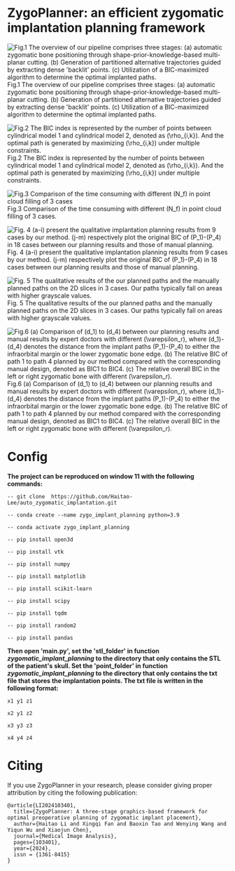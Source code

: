 # ZygoPlanner: an efficient zygomatic implantation planning framework


![Fig.1 The overview of our pipeline comprises three stages: (a) automatic zygomatic bone positioning through shape-prior-knowledge-based multi-planar cutting. (b) Generation of partitioned alternative trajectories guided by extracting dense 'backlit' points. (c) Utilization of a BIC-maximized algorithm to determine the optimal implanted paths.](https://github.com/Haitao-Lee/auto_zygomatic_implantation/blob/main/fig/overview.png)
Fig.1 The overview of our pipeline comprises three stages: (a) automatic zygomatic bone positioning through shape-prior-knowledge-based multi-planar cutting. (b) Generation of partitioned alternative trajectories guided by extracting dense 'backlit' points. (c) Utilization of a BIC-maximized algorithm to determine the optimal implanted paths.



![Fig.2 The BIC index is represented by the number of points between cylindrical model 1 and cylindrical model 2, denoted as \(\rho_{i,k}\). And the optimal path is generated by maximizing \(\rho_{i,k}\) under  multiple constraints.](https://github.com/Haitao-Lee/auto_zygomatic_implantation/blob/main/fig/BICmaximization.png)
Fig.2 The BIC index is represented by the number of points between cylindrical model 1 and cylindrical model 2, denoted as \(\rho_{i,k}\). And the optimal path is generated by maximizing \(\rho_{i,k}\) under  multiple constraints.



![Fig.3 Comparison of the time consuming with different \(N_f\) in point cloud filling of 3 cases](https://github.com/Haitao-Lee/auto_zygomatic_implantation/blob/main/fig/surface.png)
Fig.3 Comparison of the time consuming with different \(N_f\) in point cloud filling of 3 cases.




![Fig. 4 (a-i) present the qualitative implantation planning results from 9 cases by our method. (j-m) respectively plot the original BIC of \(P_1\)-\(P_4\) in 18 cases between our planning results and those of manual planning.](https://github.com/Haitao-Lee/auto_zygomatic_implantation/blob/main/fig/results.png)
Fig. 4 (a-i) present the qualitative implantation planning results from 9 cases by our method. (j-m) respectively plot the original BIC of \(P_1\)-\(P_4\) in 18 cases between our planning results and those of manual planning.


![Fig. 5 The qualitative results of the our planned paths and the manually planned paths on the 2D slices in 3 cases. Our paths typically fall on areas with higher grayscale values.](https://github.com/Haitao-Lee/auto_zygomatic_implantation/blob/main/fig/effect.png)
Fig. 5 The qualitative results of the our planned paths and the manually planned paths on the 2D slices in 3 cases. Our paths typically fall on areas with higher grayscale values.


![Fig.6 (a) Comparison of \(d_1\) to \(d_4\) between our planning results and manual results by expert doctors with different \(\varepsilon_r\), where \(d_1\)-\(d_4\) denotes the distance from the implant paths \(P_1\)-\(P_4\) to either the infraorbital margin or the lower zygomatic bone edge. (b) The relative BIC of path 1 to path 4 planned by our method compared with the corresponding manual design, denoted as BIC1 to BIC4. (c) The relative overall BIC in the left or right zygomatic bone with different \(\varepsilon_r\).
](https://github.com/Haitao-Lee/auto_zygomatic_implantation/blob/main/fig/d1-d4.png)
Fig.6 (a) Comparison of \(d_1\) to \(d_4\) between our planning results and manual results by expert doctors with different \(\varepsilon_r\), where \(d_1\)-\(d_4\) denotes the distance from the implant paths \(P_1\)-\(P_4\) to either the infraorbital margin or the lower zygomatic bone edge. (b) The relative BIC of path 1 to path 4 planned by our method compared with the corresponding manual design, denoted as BIC1 to BIC4. (c) The relative overall BIC in the left or right zygomatic bone with different \(\varepsilon_r\).



# Config
**The project can be reproduced on window 11 with the following commands:**

```
-- git clone  https://github.com/Haitao-Lee/auto_zygomatic_implantation.git

-- conda create --name zygo_implant_planning python=3.9

-- conda activate zygo_implant_planning

-- pip install open3d

-- pip install vtk

-- pip install numpy

-- pip install matplotlib

-- pip install scikit-learn

-- pip install scipy

-- pip install tqdm

-- pip install random2

-- pip install pandas
```


**Then open 'main.py', set the 'stl_folder' in function *zygomatic_implant_planning* to the directory that only contains the STL of the patient's skull. Set the 'point_folder' in function *zygomatic_implant_planning* to the directory that only contains the txt file that stores the implantation points. The txt file is written in the following format:**

```
x1 y1 z1

x2 y1 z2

x3 y3 z3

x4 y4 z4
```



# Citing
If you use ZygoPlanner in your research, please consider giving proper attribution by citing the following publication:

```
@article{LI2024103401,
  title={ZygoPlanner: A three-stage graphics-based framework for optimal preoperative planning of zygomatic implant placement},
  author={Haitao Li and Xingqi Fan and Baoxin Tao and Wenying Wang and Yiqun Wu and Xiaojun Chen},
  journal={Medical Image Analysis},
  pages={103401},
  year={2024},
  issn = {1361-8415}
}
```

